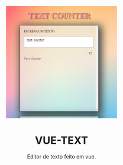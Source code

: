 

<p align="center">
  <img width="300" src="/img/Screenshot_8.png" />
</p>

  <h1 align='center'>VUE-TEXT</h1>
  <p align='center'>Editor de texto feito em vue.</p>
